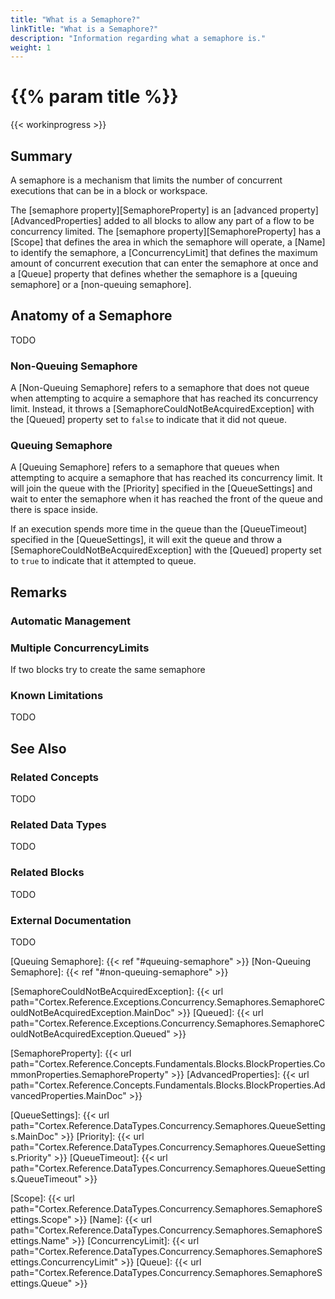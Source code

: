 ```yaml
---
title: "What is a Semaphore?"
linkTitle: "What is a Semaphore?"
description: "Information regarding what a semaphore is."
weight: 1
---
```


# {{% param title %}}

{{< workinprogress >}}

## Summary

A semaphore is a mechanism that limits the number of concurrent executions that can be in a block or workspace.

The [semaphore property][SemaphoreProperty] is an [advanced property][AdvancedProperties] added to all blocks to allow any part of a flow to be concurrency limited. The [semaphore property][SemaphoreProperty] has a [Scope] that defines the area in which the semaphore will operate, a [Name] to identify the semaphore, a [ConcurrencyLimit] that defines the maximum amount of concurrent execution that can enter the semaphore at once and a [Queue] property that defines whether the semaphore is a [queuing semaphore] or a [non-queuing semaphore].

## Anatomy of a Semaphore

TODO

### Non-Queuing Semaphore

A [Non-Queuing Semaphore] refers to a semaphore that does not queue when attempting to acquire a semaphore that has reached its concurrency limit. Instead, it throws a [SemaphoreCouldNotBeAcquiredException] with the [Queued] property set to `false` to indicate that it did not queue.

### Queuing Semaphore

A [Queuing Semaphore] refers to a semaphore that queues when attempting to acquire a semaphore that has reached its concurrency limit. It will join the queue with the [Priority] specified in the [QueueSettings] and wait to enter the semaphore when it has reached the front of the queue and there is space inside.

If an execution spends more time in the queue than the [QueueTimeout] specified in the [QueueSettings], it will exit the queue and throw a [SemaphoreCouldNotBeAcquiredException] with the [Queued] property set to `true` to indicate that it attempted to queue.

## Remarks

### Automatic Management

### Multiple ConcurrencyLimits

If two blocks try to create the same semaphore

### Known Limitations

TODO

## See Also

### Related Concepts

TODO

### Related Data Types

TODO

### Related Blocks

TODO

### External Documentation

TODO

[Queuing Semaphore]: {{< ref "#queuing-semaphore" >}}
[Non-Queuing Semaphore]: {{< ref "#non-queuing-semaphore" >}}

[SemaphoreCouldNotBeAcquiredException]: {{< url path="Cortex.Reference.Exceptions.Concurrency.Semaphores.SemaphoreCouldNotBeAcquiredException.MainDoc" >}}
[Queued]: {{< url path="Cortex.Reference.Exceptions.Concurrency.Semaphores.SemaphoreCouldNotBeAcquiredException.Queued" >}}

[SemaphoreProperty]: {{< url path="Cortex.Reference.Concepts.Fundamentals.Blocks.BlockProperties.CommonProperties.SemaphoreProperty" >}}
[AdvancedProperties]: {{< url path="Cortex.Reference.Concepts.Fundamentals.Blocks.BlockProperties.AdvancedProperties.MainDoc" >}}

[QueueSettings]: {{< url path="Cortex.Reference.DataTypes.Concurrency.Semaphores.QueueSettings.MainDoc" >}}
[Priority]: {{< url path="Cortex.Reference.DataTypes.Concurrency.Semaphores.QueueSettings.Priority" >}}
[QueueTimeout]: {{< url path="Cortex.Reference.DataTypes.Concurrency.Semaphores.QueueSettings.QueueTimeout" >}}

[Scope]: {{< url path="Cortex.Reference.DataTypes.Concurrency.Semaphores.SemaphoreSettings.Scope" >}}
[Name]: {{< url path="Cortex.Reference.DataTypes.Concurrency.Semaphores.SemaphoreSettings.Name" >}}
[ConcurrencyLimit]: {{< url path="Cortex.Reference.DataTypes.Concurrency.Semaphores.SemaphoreSettings.ConcurrencyLimit" >}}
[Queue]: {{< url path="Cortex.Reference.DataTypes.Concurrency.Semaphores.SemaphoreSettings.Queue" >}}
